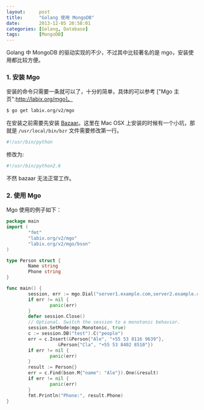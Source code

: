 ```yaml
---
layout:     post
title:      "Golang 使用 MongoDB"
date:       2013-12-05 20:58:01
categories: [Golang, Database]
tags:       [MongoDB]
---
```


Golang 中 MongoDB 的驱动实现的不少，不过其中比较著名的是 mgo，安装使用都比较方便。
<!--more-->

### 1. 安装 Mgo

安装的命令只需要一条就可以了，十分的简单，具体的可以参考 ["Mgo 主页":http://labix.org/mgo]。

```bash
$ go get labix.org/v2/mgo
```

在安装之前需要先安装 [Bazaar](http://bazaar.canonical.com)。这里在 Mac  OSX 上安装的时候有一个小坑，那就是 `/usr/local/bin/bzr` 文件需要修改第一行。

```bash
#!/usr/bin/python
```

修改为:

```bash
#!/usr/bin/python2.6
```

不然 bazaar 无法正常工作。

### 2. 使用 Mgo

Mgo 使用的例子如下：

```go
package main
import (
        "fmt"
        "labix.org/v2/mgo"
        "labix.org/v2/mgo/bson"
)

type Person struct {
        Name string
        Phone string
}

func main() {
        session, err := mgo.Dial("server1.example.com,server2.example.com")
        if err != nil {
                panic(err)
        }
        defer session.Close()
        // Optional. Switch the session to a monotonic behavior.
        session.SetMode(mgo.Monotonic, true)
        c := session.DB("test").C("people")
        err = c.Insert(&Person{"Ale", "+55 53 8116 9639"},
	               &Person{"Cla", "+55 53 8402 8510"})
        if err != nil {
                panic(err)
        }
        result := Person{}
        err = c.Find(bson.M{"name": "Ale"}).One(&result)
        if err != nil {
                panic(err)
        }
        fmt.Println("Phone:", result.Phone)
}
```
